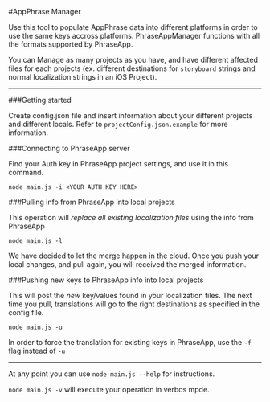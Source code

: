 #AppPhrase Manager

Use this tool to populate AppPhrase data into different platforms in order to use the same keys accross platforms. PhraseAppManager functions with all the formats supported by PhraseApp. 

You can Manage as many projects as you have, and have different affected files for each projects (ex. different destinations for `storyboard` strings and normal localization strings in an iOS Project).

---

###Getting started

Create config.json file and insert information about your different projects and different locals. Refer to `projectConfig.json.example` for more information.

###Connecting to PhraseApp server

Find your Auth key in PhraseApp project settings, and use it in this command.

    node main.js -i <YOUR AUTH KEY HERE>

###Pulling info from PhraseApp into local projects

This operation will _replace all existing localization files_ using the info from PhraseApp

    node main.js -l
    
We have decided to let the merge happen in the cloud. Once you push your local changes, and pull again, you will received the merged information.
    
###Pushing new keys to PhraseApp info into local projects

This will post the _new_ key/values found in your localization files. The next time you pull, translations will go to the right destinations as specified in the config file.
    
    node main.js -u
    
In order to force the translation for existing keys in PhraseApp, use the `-f` flag instead of `-u`

---

At any point you can use `node main.js --help` for instructions.

`node main.js -v` will execute your operation in verbos mpde.

